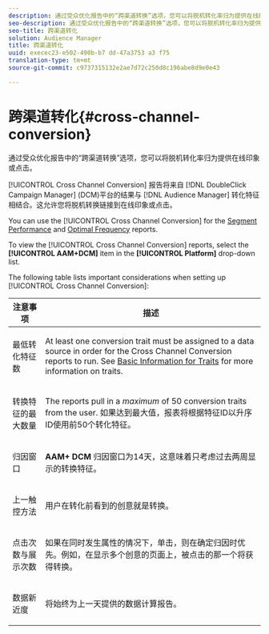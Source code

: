 ```yaml
---
description: 通过受众优化报告中的“跨渠道转换”选项，您可以将脱机转化率归为提供在线印象或点击。
seo-description: 通过受众优化报告中的“跨渠道转换”选项，您可以将脱机转化率归为提供在线印象或点击。
seo-title: 跨渠道转化
solution: Audience Manager
title: 跨渠道转化
uuid: execec23-e502-490b-b7 dd-47a3753 a3 f75
translation-type: tm+mt
source-git-commit: c9737315132e2ae7d72c250d8c196abe8d9e0e43

---
```



# 跨渠道转化{#cross-channel-conversion}

通过受众优化报告中的“跨渠道转换”选项，您可以将脱机转化率归为提供在线印象或点击。

[!UICONTROL Cross Channel Conversion] 报告将来自 [!DNL DoubleClick Campaign Manager] (DCM)平台的结果与 [!DNL Audience Manager] 转化特征相结合。这允许您将脱机转换链接到在线印象或点击。

You can use the [!UICONTROL Cross Channel Conversion] for the [Segment Performance](../../../reporting/audience-optimization-reports/aor-advertisers/segment-performance.md) and [Optimal Frequency](../../../reporting/audience-optimization-reports/aor-advertisers/optimal-frequency.md) reports.

To view the [!UICONTROL Cross Channel Conversion] reports, select the **[!UICONTROL AAM+DCM]** item in the **[!UICONTROL Platform]** drop-down list.

The following table lists important considerations when setting up [!UICONTROL Cross Channel Conversion]:

<table id="table_62590B4AB7624B619EC9AA8FF89722C9"> 
 <thead> 
  <tr> 
   <th class="entry"> 注意事项 </th> 
   <th class="entry"> 描述 </th> 
  </tr> 
 </thead>
 <tbody> 
  <tr> 
   <td colname="col01"> <p>最低转化特征数 </p> </td> 
   <td colname="col1"> <p>At least one conversion trait must be assigned to a data source in order for the <span class="wintitle"> Cross Channel Conversion</span> reports to run. See <a href="../../../features/traits/create-onboarded-rule-based-traits.md"> Basic Information for Traits</a> for more information on traits. </p> </td> 
  </tr> 
  <tr> 
   <td colname="col01"> <p>转换特征的最大数量 </p> </td> 
   <td colname="col1"> <p>The reports pull in a <i>maximum</i> of 50 conversion traits from the user. 如果达到最大值，报表将根据特征ID以升序ID使用前50个转化特征。 </p> </td> 
  </tr> 
  <tr> 
   <td> <p>归因窗口 </p> </td> 
   <td> <p> <b><span class="uicontrol"> AAM+ DCM</span></b> 归因窗口为14天，这意味着只考虑过去两周显示的转换特征。 </p> </td> 
  </tr> 
  <tr> 
   <td> <p>上一触控方法 </p> </td> 
   <td> <p>用户在转化前看到的创意就是转换。 </p> </td> 
  </tr> 
  <tr> 
   <td> <p>点击次数与展示次数 </p> </td> 
   <td> <p>如果在同时发生属性的情况下，单击，则在确定归因时优先。例如，在显示多个创意的页面上，被点击的那一个将获得转换。 </p> </td> 
  </tr> 
  <tr> 
   <td> <p>数据新近度 </p> </td> 
   <td> <p>将始终为上一天提供的数据计算报告。 </p> </td> 
  </tr> 
 </tbody> 
</table>
